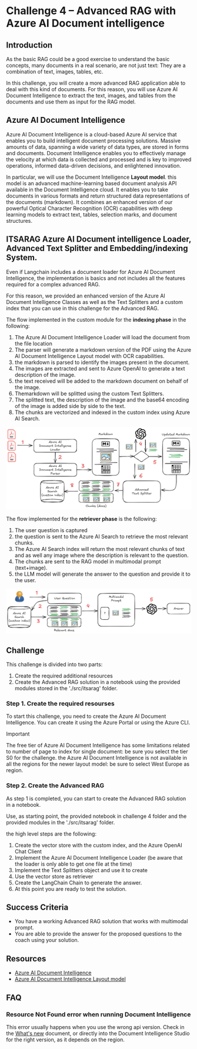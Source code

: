 # Challenge 4 – Advanced RAG with Azure AI Document intelligence

## Introduction

As the basic RAG could be a good exercise to understand the basic concepts, many documents in a real scenario, are not just text: They are a combination of text, images, tables, etc. 

In this challenge, you will create a more advanced RAG application able to deal with this kind of documents.
For this reason, you will use Azure AI Document Intelligence to extract the text, images, and tables from the documents and use them as input for the RAG model.

## Azure AI Document Intelligence

Azure AI Document Intelligence is a cloud-based Azure AI service that enables you to build intelligent document processing solutions. Massive amounts of data, spanning a wide variety of data types, are stored in forms and documents. Document Intelligence enables you to effectively manage the velocity at which data is collected and processed and is key to improved operations, informed data-driven decisions, and enlightened innovation.

In particular, we will use the Document Intelligence **Layout model**. this model is an advanced machine-learning based document analysis API available in the Document Intelligence cloud. It enables you to take documents in various formats and return structured data representations of the documents (markdown). It combines an enhanced version of our powerful Optical Character Recognition (OCR) capabilities with deep learning models to extract text, tables, selection marks, and document structures.

## ITSARAG Azure AI Document intelligence Loader, Advanced Text Splitter and Embedding/indexing System.

Even if Langchain includes a document loader for Azure AI Document Intelligence, the implementation is basics and not includes all the features required for a complex advanced RAG.

For this reason, we provided an enhanced version of the Azure AI Document Intelligence Classes as well as the Text Splitters and a custom index that you can use in this challenge for the Advanced RAG.

The flow implemented in the custom module for the **indexing phase** in the following:

1. The Azure AI Document Intelligence Loader will load the document from the file location
2. The parser will generate a markdown version of the PDF using the Azure AI Document Intelligence Layout model with OCR capabilities.
3. the markdown is parsed to identify the images present in the document.
4. The images are extracted and sent to Azure OpenAI to generate a text description of the image.
5. the text received will be added to the markdown document on behalf of the image.
6. Themarkdown will be splitted using the custom Text Splitters.
7. The splitted text, the description of the image and the base64 encoding of the image is added side by side to the text.
8. The chunks are vectorized and indexed in the custom index using Azure AI Search.

<div style="text-align: center;">
  <img src="../../assets/images/itsarag-ai-intelligence.png" alt="ITSARAG Indexing">
</div>

The flow implemented for the **retriever phase** is the following:

1. The user question is captured
2. the question is sent to the Azure AI Search to retrieve the most relevant chunks.
3. The Azure AI Search index will return the most relevant chunks of text and as well any image where the description is relevant to the question.
4. The chunks are sent to the RAG model in multimodal prompt (text+image).
5. the LLM model will generate the answer to the question and provide it to the user.

<div style="text-align: center;">
  <img src="../../assets/images/itsarag-retriever.png" alt="ITSARAG Retriver">
</div>

## Challenge

This challenge is divided into two parts:

1. Create the required additional resources
2. Create the Advanced RAG solution in a notebook using the provided modules stored in the './src/itsarag' folder.

### Step 1. Create the required resourses

To start this challenge, you need to create the Azure AI Document Intelligence.
You can create it using the Azure Portal or using the Azure CLI.

> [!IMPORTANT]  
> The free tier of Azure AI Document Intelligence has some limitations related to number of page to index for single document: be sure you select the tier S0 for the challenge.
> the Azure AI Document Intelligence is not available in all the regions for the newer layout model: be sure to select West Europe as region.

### Step 2. Create the Advanced RAG

As step 1 is completed, you can start to create the Advanced RAG solution in a notebook.

Use, as starting point, the provided notebook in challenge 4 folder and the provided modules in the './src/itsarag' folder.

the high level steps are the following:

1. Create the vector store with the custom index, and the Azure OpenAI Chat Client
2. Implement the Azure AI Document Intelligence Loader (be aware that the loader is only able to get one file at the time)
3. Implement the Text Splitters object and use it to create 
4. Use the vector store as retriever
5. Create the LangChain Chain to generate the answer.
6. At this point you are ready to test the solution.

## Success Criteria

- You have a working Advanced RAG solution that works with multimodal prompt.
- You are able to provide the answer for the proposed questions to the coach using your solution.

## Resources

- [Azure AI Document Intelligence](https://learn.microsoft.com/en-us/azure/ai-services/document-intelligence/?view=doc-intel-4.0.0&branch=release-build-cogserv-forms-recognizer)
- [Azure AI Document Intelligence Layout model](https://learn.microsoft.com/en-us/azure/ai-services/document-intelligence/concept-layout?view=doc-intel-4.0.0&tabs=sample-code)

## FAQ

### Resource Not Found error when running Document Intelligence

This error usually happens when you use the wrong api version. Check in the [What's new](https://learn.microsoft.com/en-us/azure/ai-services/document-intelligence/whats-new?view=doc-intel-4.0.0&tabs=csharp) document, or directly into the Document Intelligence Studio for the right version, as it depends on the region.
